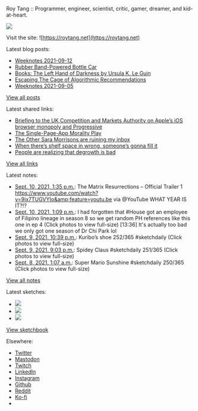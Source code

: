 Roy Tang :: Programmer, engineer, scientist, critic, gamer, dreamer, and kid-at-heart.

![](https://roytang.net/static/img/profile.jpg)

Visit the site: ![https://roytang.net](https://roytang.net)

Latest blog posts:

- [Weeknotes 2021-09-12](https://roytang.net/2021/09/weeknotes-2021-09-12/)
- [Rubber Band-Powered Bottle Car](https://roytang.net/2021/09/rubber-band-bottle-car/)
- [Books: The Left Hand of Darkness by Ursula K. Le Guin](https://roytang.net/2021/09/lhod/)
- [Escaping The Cage of Algorithmic Recommendations](https://roytang.net/2021/09/cage-recommendations/)
- [Weeknotes 2021-09-05](https://roytang.net/2021/09/weeknotes-2021-09-05/)

[View all posts](https://roytang.net/blog)

Latest shared links:

- [Briefing to the UK Competition and Markets Authority on Apple’s iOS browser monopoly and Progressive](https://roytang.net/2021/09/e70d9944158e48f21f45880e61981adc/)
- [The Single-Page-App Morality Play](https://roytang.net/2021/09/the-single-page-app-morality-play/)
- [The Other Sara Morrisons are ruining my inbox](https://roytang.net/2021/09/the-other-sara-morrisons-are-ruining-my-inbox/)
- [When there’s shelf space in wrong, someone’s gonna fill it](https://roytang.net/2021/09/when-theres-shelf-space-in-wrong-someones-gonna-fill-it/)
- [People are realizing that degrowth is bad](https://roytang.net/2021/09/people-are-realizing-that-degrowth-is-bad/)

[View all links](https://roytang.net/links)

Latest notes:

- [Sept. 10, 2021, 1:35 p.m.](https://roytang.net/2021/09/1436201734456545281/): The Matrix Resurrections – Official Trailer 1 https://www.youtube.com/watch?v=9ix7TUGVYIo&amp;feature=youtu.be via @YouTube WHAT YEAR IS IT?!?
- [Sept. 10, 2021, 1:09 p.m.](https://roytang.net/2021/09/1436195008332197899/): I had forgotten that #House got an employee of Filipino lineage in season 8 so we get random PH references like this one in ep 4 (Click photos to view full-size) [13:36] It&#x27;s actually too bad we only got one season of Dr Chi Park lol
- [Sept. 9, 2021, 10:39 p.m.](https://roytang.net/2021/09/1435976263475236872/): Kuribo’s shoe 252/365 #sketchdaily (Click photos to view full-size)
- [Sept. 9, 2021, 9:03 p.m.](https://roytang.net/2021/09/1435951981600772099/): Spidey Claus #sketchdaily 251/365 (Click photos to view full-size)
- [Sept. 8, 2021, 1:07 a.m.](https://roytang.net/2021/09/1435288526820573187/): Super Mario Sunshine #sketchdaily 250/365 (Click photos to view full-size)

[View all notes](https://roytang.net/notes)

Latest sketches:


- ![](https://roytang.net/media/cache/16/2c/162c6171a6fcbc080f7b53a3adf9476a.jpg)
- ![](https://roytang.net/media/cache/a1/cc/a1cce73b24cc17d22d9eed65f2c68452.jpg)
- ![](https://roytang.net/media/cache/f8/f2/f8f2e92b39e939005cfa74d3e29dea35.jpg)

[View sketchbook](https://roytang.net/albums/sketchbook)


Elsewhere:

- [Twitter](https://twitter.com/roytang)
- [Mastodon](https://mastodon.technology/@roytang)
- [Twitch](https://twitch.tv/twitchyroy)
- [LinkedIn](https://www.linkedin.com/in/roytang)
- [Instagram](https://instagram.com/roytang0400)
- [Github](https://github.com/roytang)
- [Reddit](https://reddit.com/u/hungryroy)
- [Ko-fi](https://ko-fi.com/roytang)
- [](mailto:hello@roytang.net)